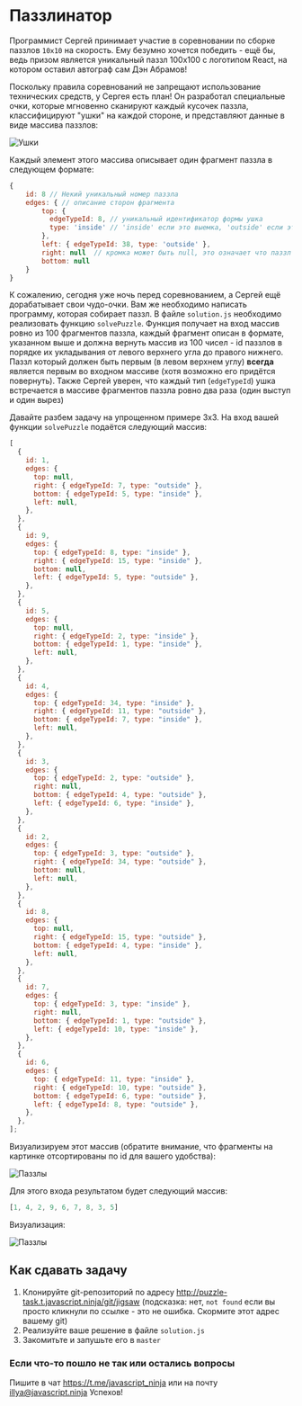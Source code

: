 # Паззлинатор

Программист Сергей принимает участие в соревновании по сборке паззлов `10x10` на скорость. Ему безумно хочется победить - ещё бы, ведь призом является уникальный паззл 100х100 с логотипом React, на котором оставил автограф сам Дэн Абрамов!

Поскольку правила соревнований не запрещают использование технических средств, у Сергея есть план! Он разработал специальные очки, которые мгновенно сканируют каждый кусочек паззла, классифицируют "ушки" на каждой стороне, и представляют данные в виде массива паззлов:

![Ушки](http://i.piccy.info/i9/ab651198cea8d9c908cc2c2929830cef/1609327670/13595/1411622/p1.png)

Каждый элемент этого массива описывает один фрагмент паззла в следующем формате:
```js
{
    id: 8 // Некий уникальный номер паззла
    edges: { // описание сторон фрагмента
        top: { 
          edgeTypeId: 8, // уникальный идентификатор формы ушка
          type: 'inside' // 'inside' если это выемка, 'outside' если это выступ
        },
        left: { edgeTypeId: 38, type: 'outside' },
        right: null  // кромка может быть null, это означает что паззл на этой стороне не имеет ушка
        bottom: null
    }
}
```

К сожалению, сегодня уже ночь перед соревнованием, а Сергей ещё дорабатывает свои чудо-очки. Вам же необходимо написать программу, которая собирает паззл.
В файле `solution.js` необходимо реализовать функцию `solvePuzzle`. Функция получает на вход массив ровно из 100 фрагментов паззла, каждый фрагмент описан в формате, указанном выше и должна вернуть массив из 100 чисел - id паззлов в порядке их укладывания от левого верхнего угла до правого нижнего. Паззл который должен быть первым (в левом верхнем углу) **всегда** является первым во входном массиве (хотя возможно его придётся повернуть). Также Сергей уверен, что каждый тип (`edgeTypeId`) ушка встречается в массиве фрагментов паззла ровно два раза (один выступ и один вырез)

Давайте разбем задачу на упрощенном примере 3х3. На вход вашей функции `solvePuzzle` подаётся следующий массив:

```js
[
  {
    id: 1,
    edges: {
      top: null,
      right: { edgeTypeId: 7, type: "outside" },
      bottom: { edgeTypeId: 5, type: "inside" },
      left: null,
    },
  },
  {
    id: 9,
    edges: {
      top: { edgeTypeId: 8, type: "inside" },
      right: { edgeTypeId: 15, type: "inside" },
      bottom: null,
      left: { edgeTypeId: 5, type: "outside" },
    },
  },
  {
    id: 5,
    edges: {
      top: null,
      right: { edgeTypeId: 2, type: "inside" },
      bottom: { edgeTypeId: 1, type: "inside" },
      left: null,
    },
  },
  {
    id: 4,
    edges: {
      top: { edgeTypeId: 34, type: "inside" },
      right: { edgeTypeId: 11, type: "outside" },
      bottom: { edgeTypeId: 7, type: "inside" },
      left: null,
    },
  },
  {
    id: 3,
    edges: {
      top: { edgeTypeId: 2, type: "outside" },
      right: null,
      bottom: { edgeTypeId: 4, type: "outside" },
      left: { edgeTypeId: 6, type: "inside" },
    },
  },
  {
    id: 2,
    edges: {
      top: { edgeTypeId: 3, type: "outside" },
      right: { edgeTypeId: 34, type: "outside" },
      bottom: null,
      left: null,
    },
  },
  {
    id: 8,
    edges: {
      top: null,
      right: { edgeTypeId: 15, type: "outside" },
      bottom: { edgeTypeId: 4, type: "inside" },
      left: null,
    },
  },
  {
    id: 7,
    edges: {
      top: { edgeTypeId: 3, type: "inside" },
      right: null,
      bottom: { edgeTypeId: 1, type: "outside" },
      left: { edgeTypeId: 10, type: "inside" },
    },
  },
  {
    id: 6,
    edges: {
      top: { edgeTypeId: 11, type: "inside" },
      right: { edgeTypeId: 10, type: "outside" },
      bottom: { edgeTypeId: 6, type: "outside" },
      left: { edgeTypeId: 8, type: "outside" },
    },
  },
];
```

Визуализируем этот массив (обратите внимание, что фрагменты на картинке отсортированы по id для вашего удобства):

![Паззлы](http://i.piccy.info/i9/58a8ab7e75533a9bd6f41d9dd3d13aec/1609331114/51402/1411622/p2.png)

Для этого входа результатом будет следующий массив:
```js
[1, 4, 2, 9, 6, 7, 8, 3, 5]
```

Визуализация:

![Паззлы](http://i.piccy.info/i9/d7c562008c15a9ddff97472ad52402b1/1609332445/31816/1411622/p3.png)

## Как сдавать задачу

1. Клонируйте git-репозиторий по адресу http://puzzle-task.t.javascript.ninja/git/jigsaw (подсказка: нет, `not found` если вы просто кликнули по ссылке - это не ошибка. Скормите этот адрес вашему git)
2. Реализуйте ваше решение в файле `solution.js`
3. Закомитьте и запушьте его в `master`

### Если что-то пошло не так или остались вопросы

Пишите в чат https://t.me/javascript_ninja или на почту illya@javascript.ninja
Успехов!
